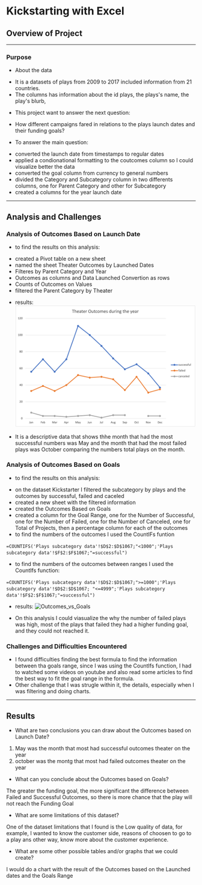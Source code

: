 # Kickstarting with Excel

## Overview of Project

--- 

### Purpose
- About the data 
* It is a datasets of plays from 2009 to 2017 included information from 21 countries.
* The columns has information about the id plays, the plays's name, the play's blurb, 

- This project want to answer the next question:

* How different campaigns fared in relations to the plays launch dates and their funding goals?

- To answer the main question:
* converted the launch date from timestamps to regular dates 
* applied a condionational formatting to the coutcomes column so I could visualize better the data 
* converted the goal column from currency to general numbers 
* divided the Category and Subcategory column in two differents columns, one for Parent Category and other for Subcategory 
* created a columns for the year launch date 

---
## Analysis and Challenges


### Analysis of Outcomes Based on Launch Date

- to find the results on this analysis:
* created a Pivot table on a new sheet 
* named the sheet Theater Outcomes by Launched Dates 
* Filteres by Parent Category and Year
* Outcomes as columns and Data Launched Convertion as rows 
* Counts of Outcomes on Values 
* filtered the Parent Category by Theater 

- results:
![Theater_Outcomes_vs_Launch](Theater_Outcomes_vs_Launch.png)

* It is a descriptive data that shows thhe month that had the most successful numbers was May and the month that had the most failed plays was October comparing the numbers total plays on the month. 


### Analysis of Outcomes Based on Goals

- to find the results on this analysis:
* on the dataset Kickstarter I filtered the subcategory by plays and the outcomes by successful, failed and caceled
* created a new sheet with the filtered information 
* created the Outcomes Based on Goals 
* created a column for the Goal Range, one for the Number of Successful, one for the Number of Failed, one for the Number of Canceled, one for Total of Projects, then a percentage column  for each of the outcomes 
* to find the numbers of the outcomes I used the CountIFs funtion

```=COUNTIFS('Plays subcategory data'!$D$2:$D$1067;"<1000";'Plays subcategory data'!$F$2:$F$1067;"=successful")```

* to find the numbers of the outcomes between ranges I used the CountIfs function:

```=COUNTIFS('Plays subcategory data'!$D$2:$D$1067;">=1000";'Plays subcategory data'!$D$2:$D$1067; "<=4999";'Plays subcategory data'!$F$2:$F$1067;"=successful")```

- results:
![Outcomes_vs_Goals](Outcomes_vs_Goals.png)

* On this analysis I could viasualize the why the number of failed plays was high, most of the plays that failed they had a higher funding goal, and they could not reached it. 


### Challenges and Difficulties Encountered

* I found difficulties finding the best formula to find the information between tha goals range, since I was using the CountIfs function, I had to watched some videos on youtube and also read some articles to find the best way to fit the goal range in the formula.
* Other challenge that I was strugle within it, the details, especially when I was filtering and doing charts.


---
## Results

- What are two conclusions you can draw about the Outcomes based on Launch Date?

1. May was the month that most had successful outcomes theater on the year 
2. october was the montg that most had failed outcomes theater on the year

- What can you conclude about the Outcomes based on Goals?

The greater the funding goal, the more significant the difference between Failed and Successful Outcomes, so there is more chance that the play will not reach the Funding Goal

- What are some limitations of this dataset?

One of the dataset limitations that I found is the Low quality of data, for example, I  wanted to know the customer side, reasons of choosen to go to a play ans other way, know more about the customer experience. 


- What are some other possible tables and/or graphs that we could create?

I would do a chart with the result of the Outcomes based on the Launched dates and the Goals Range 
